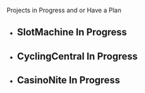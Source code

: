 Projects in Progress and or Have a Plan

- SlotMachine In Progress
    - 
- CyclingCentral In Progress
    - 
- CasinoNite In Progress
    - 